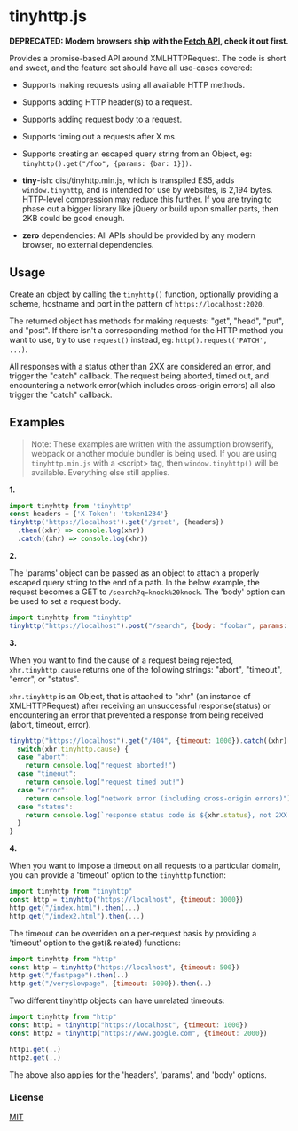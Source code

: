 # tinyhttp.js

**DEPRECATED: Modern browsers ship with the [Fetch API](https://developer.mozilla.org/en-US/docs/Web/API/Fetch_API), check it out first.**

Provides a promise-based API around XMLHTTPRequest. The code is short and sweet,
and the feature set should have all use-cases covered:

* Supports making requests using all available HTTP methods.

* Supports adding HTTP header(s) to a request.

* Supports adding request body to a request.

* Supports timing out a requests after X ms.

* Supports creating an escaped query string from an Object, eg:
  `tinyhttp().get("/foo", {params: {bar: 1}})`.

* **tiny**-ish: dist/tinyhttp.min.js, which is transpiled ES5, adds `window.tinyhttp`, and is intended for use by websites,
  is 2,194 bytes. HTTP-level compression may reduce this further. If you are trying to phase out a bigger library like
  jQuery or build upon smaller parts, then 2KB could be good enough.

* **zero** dependencies: All APIs should be provided by any modern browser,
  no external dependencies.

## Usage

Create an object by calling the `tinyhttp()` function, optionally providing a scheme, hostname
and port in the pattern of `https://localhost:2020`.

The returned object has methods for making requests: "get", "head", "put", and "post".
If there isn't a corresponding method for the HTTP method you want to use, try
to use `request()` instead, eg: `http().request('PATCH', ...)`.

All responses with a status other than 2XX are considered an error, and trigger
the "catch" callback. The request being aborted, timed out, and encountering a
network error(which includes cross-origin errors) all also trigger the "catch"
callback.

## Examples

> Note: These examples are written with the assumption browserify, webpack or another module
> bundler is being used. If you are using `tinyhttp.min.js` with a &lt;script&gt; tag, then
> `window.tinyhttp()` will be available. Everything else still applies.

__1.__

```js
import tinyhttp from 'tinyhttp'
const headers = {'X-Token': 'token1234'}
tinyhttp('https://localhost').get('/greet', {headers})
  .then((xhr) => console.log(xhr))
  .catch((xhr) => console.log(xhr))
```

__2.__

The 'params' object can be passed as an object to attach a properly escaped query string
to the end of a path. In the below example, the request becomes a GET to `/search?q=knock%20knock`.
The 'body' option can be used to set a request body.

```js
import tinyhttp from "tinyhttp"
tinyhttp("https://localhost").post("/search", {body: "foobar", params: {q: "knock knock"}})
```

__3.__

When you want to find the cause of a request being rejected, `xhr.tinyhttp.cause`
returns one of the following strings: "abort", "timeout", "error", or "status".

`xhr.tinyhttp` is an Object, that is attached to "xhr" (an instance of XMLHTTPRequest) after
receiving an unsuccessful response(status) or encountering an error that prevented a
response from being received (abort, timeout, error).

```js
tinyhttp("https://localhost").get("/404", {timeout: 1000}).catch((xhr) => {
  switch(xhr.tinyhttp.cause) {
  case "abort":
    return console.log("request aborted!")
  case "timeout":
    return console.log("request timed out!")
  case "error":
    return console.log("network error (including cross-origin errors)")
  case "status":
    return console.log(`response status code is ${xhr.status}, not 2XX!`)
  }
}
```

__4.__

When you want to impose a timeout on all requests to a particular domain, you can provide a
'timeout' option to the `tinyhttp` function:

```js
import tinyhttp from "tinyhttp"
const http = tinyhttp("https://localhost", {timeout: 1000})
http.get("/index.html").then(...)
http.get("/index2.html").then(...)
```

The timeout can be overriden on a per-request basis by providing a 'timeout' option
to the get(& related) functions:

```js
import tinyhttp from "http"
const http = tinyhttp("https://localhost", {timeout: 500})
http.get("/fastpage").then(..)
http.get("/veryslowpage", {timeout: 5000}).then(..)
```

Two different tinyhttp objects can have unrelated timeouts:

```js
import tinyhttp from "http"
const http1 = tinyhttp("https://localhost", {timeout: 1000})
const http2 = tinyhttp("https://www.google.com", {timeout: 2000})

http1.get(..)
http2.get(..)
```

The above also applies for the 'headers', 'params', and 'body' options.

### License

[MIT](./LICENSE.txt)
